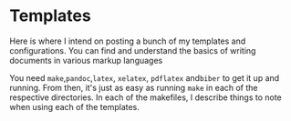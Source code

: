 # Templates
Here is where I intend on posting a bunch of my templates and configurations. You can find and understand the basics of writing documents in various markup languages

You need `make`,`pandoc`,`latex`, `xelatex`, `pdflatex` and`biber` to get it up and running. From then, it's just as easy as running `make` in each of the respective directories. In each of the makefiles, I describe things to note when using each of the templates.
